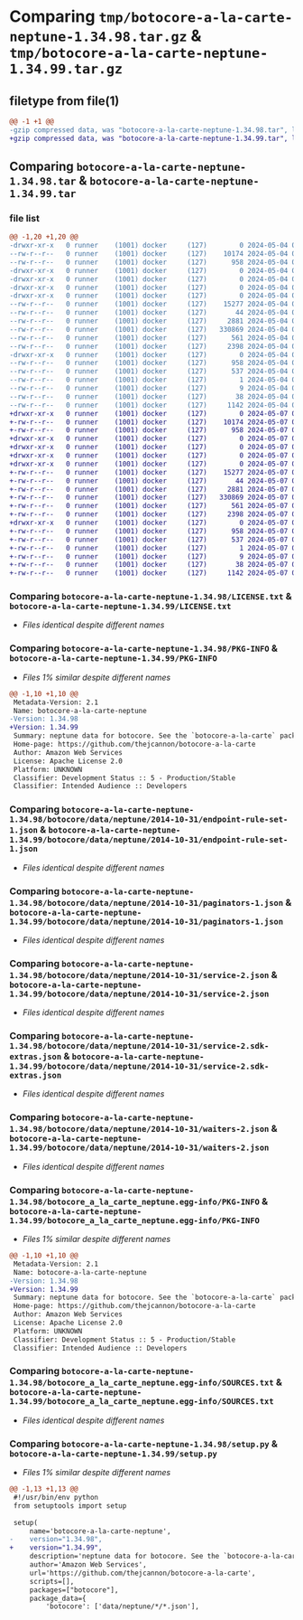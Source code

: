# Comparing `tmp/botocore-a-la-carte-neptune-1.34.98.tar.gz` & `tmp/botocore-a-la-carte-neptune-1.34.99.tar.gz`

## filetype from file(1)

```diff
@@ -1 +1 @@
-gzip compressed data, was "botocore-a-la-carte-neptune-1.34.98.tar", last modified: Sat May  4 01:01:34 2024, max compression
+gzip compressed data, was "botocore-a-la-carte-neptune-1.34.99.tar", last modified: Tue May  7 01:02:36 2024, max compression
```

## Comparing `botocore-a-la-carte-neptune-1.34.98.tar` & `botocore-a-la-carte-neptune-1.34.99.tar`

### file list

```diff
@@ -1,20 +1,20 @@
-drwxr-xr-x   0 runner    (1001) docker     (127)        0 2024-05-04 01:01:34.478208 botocore-a-la-carte-neptune-1.34.98/
--rw-r--r--   0 runner    (1001) docker     (127)    10174 2024-05-04 01:01:34.000000 botocore-a-la-carte-neptune-1.34.98/LICENSE.txt
--rw-r--r--   0 runner    (1001) docker     (127)      958 2024-05-04 01:01:34.478208 botocore-a-la-carte-neptune-1.34.98/PKG-INFO
-drwxr-xr-x   0 runner    (1001) docker     (127)        0 2024-05-04 01:01:34.478208 botocore-a-la-carte-neptune-1.34.98/botocore/
-drwxr-xr-x   0 runner    (1001) docker     (127)        0 2024-05-04 01:01:34.478208 botocore-a-la-carte-neptune-1.34.98/botocore/data/
-drwxr-xr-x   0 runner    (1001) docker     (127)        0 2024-05-04 01:01:34.478208 botocore-a-la-carte-neptune-1.34.98/botocore/data/neptune/
-drwxr-xr-x   0 runner    (1001) docker     (127)        0 2024-05-04 01:01:34.478208 botocore-a-la-carte-neptune-1.34.98/botocore/data/neptune/2014-10-31/
--rw-r--r--   0 runner    (1001) docker     (127)    15277 2024-05-04 01:01:11.000000 botocore-a-la-carte-neptune-1.34.98/botocore/data/neptune/2014-10-31/endpoint-rule-set-1.json
--rw-r--r--   0 runner    (1001) docker     (127)       44 2024-05-04 01:01:11.000000 botocore-a-la-carte-neptune-1.34.98/botocore/data/neptune/2014-10-31/examples-1.json
--rw-r--r--   0 runner    (1001) docker     (127)     2881 2024-05-04 01:01:11.000000 botocore-a-la-carte-neptune-1.34.98/botocore/data/neptune/2014-10-31/paginators-1.json
--rw-r--r--   0 runner    (1001) docker     (127)   330869 2024-05-04 01:01:11.000000 botocore-a-la-carte-neptune-1.34.98/botocore/data/neptune/2014-10-31/service-2.json
--rw-r--r--   0 runner    (1001) docker     (127)      561 2024-05-04 01:01:11.000000 botocore-a-la-carte-neptune-1.34.98/botocore/data/neptune/2014-10-31/service-2.sdk-extras.json
--rw-r--r--   0 runner    (1001) docker     (127)     2398 2024-05-04 01:01:11.000000 botocore-a-la-carte-neptune-1.34.98/botocore/data/neptune/2014-10-31/waiters-2.json
-drwxr-xr-x   0 runner    (1001) docker     (127)        0 2024-05-04 01:01:34.478208 botocore-a-la-carte-neptune-1.34.98/botocore_a_la_carte_neptune.egg-info/
--rw-r--r--   0 runner    (1001) docker     (127)      958 2024-05-04 01:01:34.000000 botocore-a-la-carte-neptune-1.34.98/botocore_a_la_carte_neptune.egg-info/PKG-INFO
--rw-r--r--   0 runner    (1001) docker     (127)      537 2024-05-04 01:01:34.000000 botocore-a-la-carte-neptune-1.34.98/botocore_a_la_carte_neptune.egg-info/SOURCES.txt
--rw-r--r--   0 runner    (1001) docker     (127)        1 2024-05-04 01:01:34.000000 botocore-a-la-carte-neptune-1.34.98/botocore_a_la_carte_neptune.egg-info/dependency_links.txt
--rw-r--r--   0 runner    (1001) docker     (127)        9 2024-05-04 01:01:34.000000 botocore-a-la-carte-neptune-1.34.98/botocore_a_la_carte_neptune.egg-info/top_level.txt
--rw-r--r--   0 runner    (1001) docker     (127)       38 2024-05-04 01:01:34.478208 botocore-a-la-carte-neptune-1.34.98/setup.cfg
--rw-r--r--   0 runner    (1001) docker     (127)     1142 2024-05-04 01:01:34.000000 botocore-a-la-carte-neptune-1.34.98/setup.py
+drwxr-xr-x   0 runner    (1001) docker     (127)        0 2024-05-07 01:02:36.516095 botocore-a-la-carte-neptune-1.34.99/
+-rw-r--r--   0 runner    (1001) docker     (127)    10174 2024-05-07 01:02:36.000000 botocore-a-la-carte-neptune-1.34.99/LICENSE.txt
+-rw-r--r--   0 runner    (1001) docker     (127)      958 2024-05-07 01:02:36.516095 botocore-a-la-carte-neptune-1.34.99/PKG-INFO
+drwxr-xr-x   0 runner    (1001) docker     (127)        0 2024-05-07 01:02:36.512095 botocore-a-la-carte-neptune-1.34.99/botocore/
+drwxr-xr-x   0 runner    (1001) docker     (127)        0 2024-05-07 01:02:36.512095 botocore-a-la-carte-neptune-1.34.99/botocore/data/
+drwxr-xr-x   0 runner    (1001) docker     (127)        0 2024-05-07 01:02:36.512095 botocore-a-la-carte-neptune-1.34.99/botocore/data/neptune/
+drwxr-xr-x   0 runner    (1001) docker     (127)        0 2024-05-07 01:02:36.516095 botocore-a-la-carte-neptune-1.34.99/botocore/data/neptune/2014-10-31/
+-rw-r--r--   0 runner    (1001) docker     (127)    15277 2024-05-07 01:02:11.000000 botocore-a-la-carte-neptune-1.34.99/botocore/data/neptune/2014-10-31/endpoint-rule-set-1.json
+-rw-r--r--   0 runner    (1001) docker     (127)       44 2024-05-07 01:02:11.000000 botocore-a-la-carte-neptune-1.34.99/botocore/data/neptune/2014-10-31/examples-1.json
+-rw-r--r--   0 runner    (1001) docker     (127)     2881 2024-05-07 01:02:11.000000 botocore-a-la-carte-neptune-1.34.99/botocore/data/neptune/2014-10-31/paginators-1.json
+-rw-r--r--   0 runner    (1001) docker     (127)   330869 2024-05-07 01:02:11.000000 botocore-a-la-carte-neptune-1.34.99/botocore/data/neptune/2014-10-31/service-2.json
+-rw-r--r--   0 runner    (1001) docker     (127)      561 2024-05-07 01:02:11.000000 botocore-a-la-carte-neptune-1.34.99/botocore/data/neptune/2014-10-31/service-2.sdk-extras.json
+-rw-r--r--   0 runner    (1001) docker     (127)     2398 2024-05-07 01:02:11.000000 botocore-a-la-carte-neptune-1.34.99/botocore/data/neptune/2014-10-31/waiters-2.json
+drwxr-xr-x   0 runner    (1001) docker     (127)        0 2024-05-07 01:02:36.516095 botocore-a-la-carte-neptune-1.34.99/botocore_a_la_carte_neptune.egg-info/
+-rw-r--r--   0 runner    (1001) docker     (127)      958 2024-05-07 01:02:36.000000 botocore-a-la-carte-neptune-1.34.99/botocore_a_la_carte_neptune.egg-info/PKG-INFO
+-rw-r--r--   0 runner    (1001) docker     (127)      537 2024-05-07 01:02:36.000000 botocore-a-la-carte-neptune-1.34.99/botocore_a_la_carte_neptune.egg-info/SOURCES.txt
+-rw-r--r--   0 runner    (1001) docker     (127)        1 2024-05-07 01:02:36.000000 botocore-a-la-carte-neptune-1.34.99/botocore_a_la_carte_neptune.egg-info/dependency_links.txt
+-rw-r--r--   0 runner    (1001) docker     (127)        9 2024-05-07 01:02:36.000000 botocore-a-la-carte-neptune-1.34.99/botocore_a_la_carte_neptune.egg-info/top_level.txt
+-rw-r--r--   0 runner    (1001) docker     (127)       38 2024-05-07 01:02:36.516095 botocore-a-la-carte-neptune-1.34.99/setup.cfg
+-rw-r--r--   0 runner    (1001) docker     (127)     1142 2024-05-07 01:02:36.000000 botocore-a-la-carte-neptune-1.34.99/setup.py
```

### Comparing `botocore-a-la-carte-neptune-1.34.98/LICENSE.txt` & `botocore-a-la-carte-neptune-1.34.99/LICENSE.txt`

 * *Files identical despite different names*

### Comparing `botocore-a-la-carte-neptune-1.34.98/PKG-INFO` & `botocore-a-la-carte-neptune-1.34.99/PKG-INFO`

 * *Files 1% similar despite different names*

```diff
@@ -1,10 +1,10 @@
 Metadata-Version: 2.1
 Name: botocore-a-la-carte-neptune
-Version: 1.34.98
+Version: 1.34.99
 Summary: neptune data for botocore. See the `botocore-a-la-carte` package for more info.
 Home-page: https://github.com/thejcannon/botocore-a-la-carte
 Author: Amazon Web Services
 License: Apache License 2.0
 Platform: UNKNOWN
 Classifier: Development Status :: 5 - Production/Stable
 Classifier: Intended Audience :: Developers
```

### Comparing `botocore-a-la-carte-neptune-1.34.98/botocore/data/neptune/2014-10-31/endpoint-rule-set-1.json` & `botocore-a-la-carte-neptune-1.34.99/botocore/data/neptune/2014-10-31/endpoint-rule-set-1.json`

 * *Files identical despite different names*

### Comparing `botocore-a-la-carte-neptune-1.34.98/botocore/data/neptune/2014-10-31/paginators-1.json` & `botocore-a-la-carte-neptune-1.34.99/botocore/data/neptune/2014-10-31/paginators-1.json`

 * *Files identical despite different names*

### Comparing `botocore-a-la-carte-neptune-1.34.98/botocore/data/neptune/2014-10-31/service-2.json` & `botocore-a-la-carte-neptune-1.34.99/botocore/data/neptune/2014-10-31/service-2.json`

 * *Files identical despite different names*

### Comparing `botocore-a-la-carte-neptune-1.34.98/botocore/data/neptune/2014-10-31/service-2.sdk-extras.json` & `botocore-a-la-carte-neptune-1.34.99/botocore/data/neptune/2014-10-31/service-2.sdk-extras.json`

 * *Files identical despite different names*

### Comparing `botocore-a-la-carte-neptune-1.34.98/botocore/data/neptune/2014-10-31/waiters-2.json` & `botocore-a-la-carte-neptune-1.34.99/botocore/data/neptune/2014-10-31/waiters-2.json`

 * *Files identical despite different names*

### Comparing `botocore-a-la-carte-neptune-1.34.98/botocore_a_la_carte_neptune.egg-info/PKG-INFO` & `botocore-a-la-carte-neptune-1.34.99/botocore_a_la_carte_neptune.egg-info/PKG-INFO`

 * *Files 1% similar despite different names*

```diff
@@ -1,10 +1,10 @@
 Metadata-Version: 2.1
 Name: botocore-a-la-carte-neptune
-Version: 1.34.98
+Version: 1.34.99
 Summary: neptune data for botocore. See the `botocore-a-la-carte` package for more info.
 Home-page: https://github.com/thejcannon/botocore-a-la-carte
 Author: Amazon Web Services
 License: Apache License 2.0
 Platform: UNKNOWN
 Classifier: Development Status :: 5 - Production/Stable
 Classifier: Intended Audience :: Developers
```

### Comparing `botocore-a-la-carte-neptune-1.34.98/botocore_a_la_carte_neptune.egg-info/SOURCES.txt` & `botocore-a-la-carte-neptune-1.34.99/botocore_a_la_carte_neptune.egg-info/SOURCES.txt`

 * *Files identical despite different names*

### Comparing `botocore-a-la-carte-neptune-1.34.98/setup.py` & `botocore-a-la-carte-neptune-1.34.99/setup.py`

 * *Files 1% similar despite different names*

```diff
@@ -1,13 +1,13 @@
 #!/usr/bin/env python
 from setuptools import setup
 
 setup(
     name='botocore-a-la-carte-neptune',
-    version="1.34.98",
+    version="1.34.99",
     description='neptune data for botocore. See the `botocore-a-la-carte` package for more info.',
     author='Amazon Web Services',
     url='https://github.com/thejcannon/botocore-a-la-carte',
     scripts=[],
     packages=["botocore"],
     package_data={
         'botocore': ['data/neptune/*/*.json'],
```

